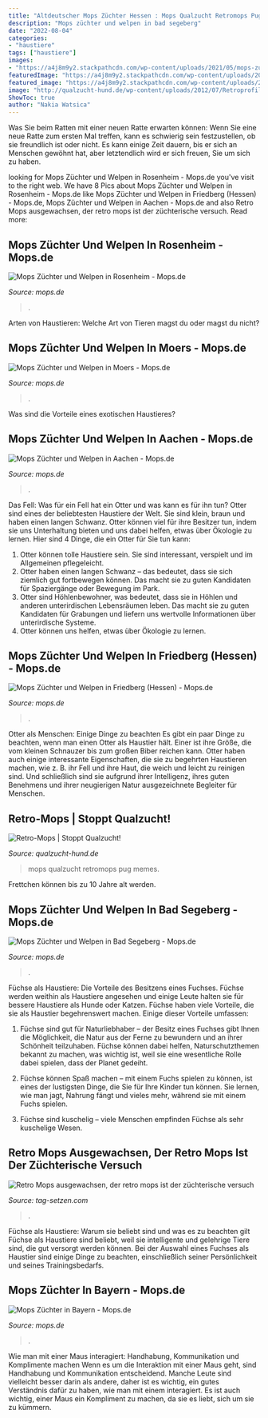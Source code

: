 ```yaml
---
title: "Altdeutscher Mops Züchter Hessen : Mops Qualzucht Retromops Pug Memes"
description: "Mops züchter und welpen in bad segeberg"
date: "2022-08-04"
categories:
- "haustiere"
tags: ["haustiere"]
images:
- "https://a4j8m9y2.stackpathcdn.com/wp-content/uploads/2021/05/mops-zuechter-welpen-aachen.jpg"
featuredImage: "https://a4j8m9y2.stackpathcdn.com/wp-content/uploads/2021/05/mops-zuechter-welpen-bad-segeberg.jpg"
featured_image: "https://a4j8m9y2.stackpathcdn.com/wp-content/uploads/2021/05/mops-zuechter-welpen-aachen.jpg"
image: "http://qualzucht-hund.de/wp-content/uploads/2012/07/Retroprofil5.jpg"
ShowToc: true
author: "Nakia Watsica"
---
```



Was Sie beim Ratten mit einer neuen Ratte erwarten können: Wenn Sie eine neue Ratte zum ersten Mal treffen, kann es schwierig sein festzustellen, ob sie freundlich ist oder nicht. Es kann einige Zeit dauern, bis er sich an Menschen gewöhnt hat, aber letztendlich wird er sich freuen, Sie um sich zu haben.

	

		
looking for Mops Züchter und Welpen in Rosenheim - Mops.de you've visit to the right web. We have 8 Pics about Mops Züchter und Welpen in Rosenheim - Mops.de like Mops Züchter und Welpen in Friedberg (Hessen) - Mops.de, Mops Züchter und Welpen in Aachen - Mops.de and also Retro Mops ausgewachsen, der retro mops ist der züchterische versuch. Read more:
		
    
## Mops Züchter Und Welpen In Rosenheim - Mops.de

<img loading=lazy src="https://a4j8m9y2.stackpathcdn.com/wp-content/uploads/2021/05/mops-zuechter-welpen-rosenheim.jpg" onerror="this.onerror=null;this.src='https://tse2.mm.bing.net/th?id=OIP.Hr0js840zMSnoAYiCyOlIQHaE8&amp;pid=15.1';" alt="Mops Züchter und Welpen in Rosenheim - Mops.de">

_Source: mops.de_

>. 

	

Arten von Haustieren: Welche Art von Tieren magst du oder magst du nicht?

    
## Mops Züchter Und Welpen In Moers - Mops.de

<img loading=lazy src="https://a4j8m9y2.stackpathcdn.com/wp-content/uploads/2021/05/mops-zuechter-welpen-moers.jpg" onerror="this.onerror=null;this.src='https://tse3.mm.bing.net/th?id=OIP.NkK2aMQBso05L1wLEvqpXQHaE8&amp;pid=15.1';" alt="Mops Züchter und Welpen in Moers - Mops.de">

_Source: mops.de_

>. 

	

Was sind die Vorteile eines exotischen Haustieres?

    
## Mops Züchter Und Welpen In Aachen - Mops.de

<img loading=lazy src="https://a4j8m9y2.stackpathcdn.com/wp-content/uploads/2021/05/mops-zuechter-welpen-aachen.jpg" onerror="this.onerror=null;this.src='https://tse4.mm.bing.net/th?id=OIP.-a7cIUpN2zAHW6dkBDUQpgHaE8&amp;pid=15.1';" alt="Mops Züchter und Welpen in Aachen - Mops.de">

_Source: mops.de_

>. 

	

Das Fell: Was für ein Fell hat ein Otter und was kann es für ihn tun?
Otter sind eines der beliebtesten Haustiere der Welt. Sie sind klein, braun und haben einen langen Schwanz. Otter können viel für ihre Besitzer tun, indem sie uns Unterhaltung bieten und uns dabei helfen, etwas über Ökologie zu lernen. Hier sind 4 Dinge, die ein Otter für Sie tun kann:
1) Otter können tolle Haustiere sein. Sie sind interessant, verspielt und im Allgemeinen pflegeleicht.
2) Otter haben einen langen Schwanz – das bedeutet, dass sie sich ziemlich gut fortbewegen können. Das macht sie zu guten Kandidaten für Spaziergänge oder Bewegung im Park.
3) Otter sind Höhlenbewohner, was bedeutet, dass sie in Höhlen und anderen unterirdischen Lebensräumen leben. Das macht sie zu guten Kandidaten für Grabungen und liefern uns wertvolle Informationen über unterirdische Systeme.
4) Otter können uns helfen, etwas über Ökologie zu lernen.

    
## Mops Züchter Und Welpen In Friedberg (Hessen) - Mops.de

<img loading=lazy src="https://a4j8m9y2.stackpathcdn.com/wp-content/uploads/2021/05/mops-zuechter-welpen-friedberg-hessen.jpg" onerror="this.onerror=null;this.src='https://tse2.mm.bing.net/th?id=OIP.UiQMM9Io1gMOuFIHtXDHsgHaE8&amp;pid=15.1';" alt="Mops Züchter und Welpen in Friedberg (Hessen) - Mops.de">

_Source: mops.de_

>. 

	

Otter als Menschen: Einige Dinge zu beachten
Es gibt ein paar Dinge zu beachten, wenn man einen Otter als Haustier hält. Einer ist ihre Größe, die vom kleinen Schnauzer bis zum großen Biber reichen kann. Otter haben auch einige interessante Eigenschaften, die sie zu begehrten Haustieren machen, wie z. B. ihr Fell und ihre Haut, die weich und leicht zu reinigen sind. Und schließlich sind sie aufgrund ihrer Intelligenz, ihres guten Benehmens und ihrer neugierigen Natur ausgezeichnete Begleiter für Menschen.

    
## Retro-Mops | Stoppt Qualzucht!

<img loading=lazy src="http://qualzucht-hund.de/wp-content/uploads/2012/07/Retroprofil5.jpg" onerror="this.onerror=null;this.src='https://tse3.mm.bing.net/th?id=OIP.scBLNewaytSiV_S1iNRj-gHaGR&amp;pid=15.1';" alt="Retro-Mops | Stoppt Qualzucht!">

_Source: qualzucht-hund.de_

>mops qualzucht retromops pug memes. 

	

Frettchen können bis zu 10 Jahre alt werden.

    
## Mops Züchter Und Welpen In Bad Segeberg - Mops.de

<img loading=lazy src="https://a4j8m9y2.stackpathcdn.com/wp-content/uploads/2021/05/mops-zuechter-welpen-bad-segeberg.jpg" onerror="this.onerror=null;this.src='https://tse1.mm.bing.net/th?id=OIP.Labgl4V3656ebZtFPQRiEwHaE8&amp;pid=15.1';" alt="Mops Züchter und Welpen in Bad Segeberg - Mops.de">

_Source: mops.de_

>. 

	

Füchse als Haustiere: Die Vorteile des Besitzens eines Fuchses.
Füchse werden weithin als Haustiere angesehen und einige Leute halten sie für bessere Haustiere als Hunde oder Katzen. Füchse haben viele Vorteile, die sie als Haustier begehrenswert machen. Einige dieser Vorteile umfassen:
1) Füchse sind gut für Naturliebhaber – der Besitz eines Fuchses gibt Ihnen die Möglichkeit, die Natur aus der Ferne zu bewundern und an ihrer Schönheit teilzuhaben. Füchse können dabei helfen, Naturschutzthemen bekannt zu machen, was wichtig ist, weil sie eine wesentliche Rolle dabei spielen, dass der Planet gedeiht.

2) Füchse können Spaß machen – mit einem Fuchs spielen zu können, ist eines der lustigsten Dinge, die Sie für Ihre Kinder tun können. Sie lernen, wie man jagt, Nahrung fängt und vieles mehr, während sie mit einem Fuchs spielen.

3) Füchse sind kuschelig – viele Menschen empfinden Füchse als sehr kuschelige Wesen.

    
## Retro Mops Ausgewachsen, Der Retro Mops Ist Der Züchterische Versuch

<img loading=lazy src="https://tag-setzen.com/vijd/jzN5RNPGqezC-4CmmtgIFwAAAA.jpg" onerror="this.onerror=null;this.src='https://tse1.mm.bing.net/th?id=OIP.CfGfP4dU8HdJ36wGQKVtpgAAAA&amp;pid=15.1';" alt="Retro Mops ausgewachsen, der retro mops ist der züchterische versuch">

_Source: tag-setzen.com_

>. 

	

Füchse als Haustiere: Warum sie beliebt sind und was es zu beachten gilt
Füchse als Haustiere sind beliebt, weil sie intelligente und gelehrige Tiere sind, die gut versorgt werden können. Bei der Auswahl eines Fuchses als Haustier sind einige Dinge zu beachten, einschließlich seiner Persönlichkeit und seines Trainingsbedarfs.

    
## Mops Züchter In Bayern - Mops.de

<img loading=lazy src="https://a4j8m9y2.stackpathcdn.com/wp-content/uploads/2021/01/mops-welpen-zuechter-bayern.jpg" onerror="this.onerror=null;this.src='https://tse4.mm.bing.net/th?id=OIP.U_Aj_koKC30u-BHu-hr-YwHaE8&amp;pid=15.1';" alt="Mops Züchter in Bayern - Mops.de">

_Source: mops.de_

>. 

	

Wie man mit einer Maus interagiert: Handhabung, Kommunikation und Komplimente machen
Wenn es um die Interaktion mit einer Maus geht, sind Handhabung und Kommunikation entscheidend. Manche Leute sind vielleicht besser darin als andere, daher ist es wichtig, ein gutes Verständnis dafür zu haben, wie man mit einem interagiert. Es ist auch wichtig, einer Maus ein Kompliment zu machen, da sie es liebt, sich um sie zu kümmern.


